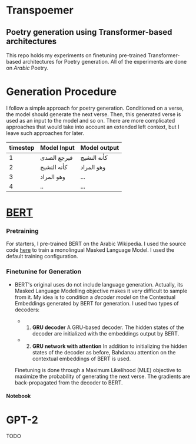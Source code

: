 # Transpoemer
## Poetry generation using Transformer-based architectures 

This repo holds my experiments on finetuning pre-trained Transformer-based architectures for Poetry generation. All of the experiments are done on *Arabic* Poetry.

# Generation Procedure
I follow a simple approach for poetry generation. Conditioned on a verse, the model should generate the next verse. Then, this generated verse is used as an input to the model and so on. There are more complicated approaches that would take into account an extended left context, but I leave such approaches for later.


|  **timestep** | **Model Input**  | **Model output**  |
|---|---|---|
| 1  | فيرجع الصدى  |  كأنه النشيج|
|  2 |  كأنه النشيج  |  وهو المراد |
|  3 |  وهو المراد |  ... |
|  4 |  .. |  ... |



# [BERT](https://github.com/google-research/bert)

### Pretraining 
For starters, I pre-trained BERT on the Arabic Wikipedia. I used the source code [here](https://github.com/facebookresearch/XLM) to train a monolingual Masked Language Model. I used the default training configuration.

### Finetunine for Generation
* BERT's original uses do not include language generation. Actually, its Masked Language Modelling objective makes it very difficult to sample from it. My idea is to condition a *decoder model* on the Contextual Embeddings generated by BERT for generation. I used two types of decoders:

   * 1. **GRU decoder**
     A GRU-based decoder. The hidden states of the decoder are initialized with the embeddings output by BERT.
   * 2. **GRU network with attention**
      In addition to initializing the hidden states of the decoder as before, Bahdanau attention on the contextual embeddings of BERT is used.
   
   Finetuning is done through a Maximum Likelihood (MLE) objective to maximize the probability of generating the next verse. The gradients are back-propagated from the decoder to BERT.

#### Notebook

# GPT-2
TODO



